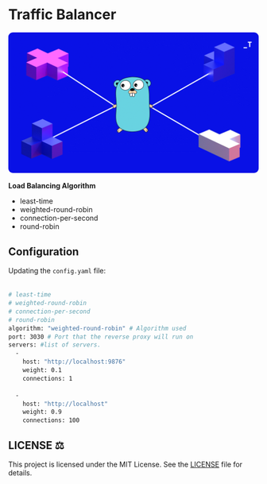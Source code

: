 # Traffic Balancer

<p align="center">
  <img src="https://github.com/AAVision/traffic-balancer/blob/e634803d0c108daa1cc6892837abf4d0d21bcd4a/logo.gif"  style="border-radius:9px;"/>
</p>

**Load Balancing Algorithm**
- least-time
- weighted-round-robin
- connection-per-second
- round-robin

## Configuration 

Updating the `config.yaml` file:
```bash

# least-time
# weighted-round-robin
# connection-per-second
# round-robin
algorithm: "weighted-round-robin" # Algorithm used
port: 3030 # Port that the reverse proxy will run on
servers: #list of servers.
  - 
    host: "http://localhost:9876"
    weight: 0.1
    connections: 1
  
  - 
    host: "http://localhost"
    weight: 0.9
    connections: 100

```


## LICENSE :balance_scale:

This project is licensed under the MIT License. See the [LICENSE](https://github.com/AAVision/traffic-balancer/blob/main/LICENSE) file for details.